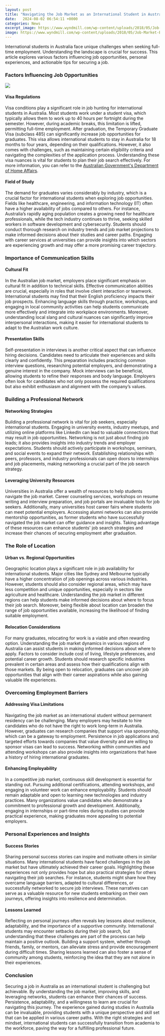 ```yaml
---
layout: post
title: "Navigating the Job Market as an International Student in Australia"
date:   2024-08-02 06:54:11 +0000
categories: News
excerpt_image: https://www.wyndmill.com/wp-content/uploads/2018/05/Job-Market-Blog.jpg
image: https://www.wyndmill.com/wp-content/uploads/2018/05/Job-Market-Blog.jpg
---
```


International students in Australia face unique challenges when seeking full-time employment. Understanding the landscape is crucial for success. This article explores various factors influencing job opportunities, personal experiences, and actionable tips for securing a job.
### Factors Influencing Job Opportunities

![](https://www.wyndmill.com/wp-content/uploads/2018/05/Job-Market-Blog.jpg)
#### Visa Regulations
Visa conditions play a significant role in job hunting for international students in Australia. Most students work under a student visa, which typically allows them to work up to 40 hours per fortnight during the semester. However, during academic breaks, this limitation is lifted, permitting full-time employment. After graduation, the Temporary Graduate Visa (subclass 485) can significantly increase job opportunities for graduates. This visa allows international students to stay in Australia for 18 months to four years, depending on their qualifications. However, it also comes with challenges, such as maintaining certain eligibility criteria and navigating the complexities of the application process. Understanding these visa nuances is vital for students to plan their job search effectively.
For more information, you can refer to the [Australian Government's Department of Home Affairs](https://immi.homeaffairs.gov.au/).
#### Field of Study
The demand for graduates varies considerably by industry, which is a crucial factor for international students when exploring job opportunities. Fields like healthcare, engineering, and information technology (IT) often have a higher availability of jobs compared to others. For instance, Australia’s rapidly aging population creates a growing need for healthcare professionals, while the tech industry continues to thrive, seeking skilled workers in software development and cybersecurity. Students should conduct thorough research on industry trends and job market projections to make informed decisions about their studies and career paths. Engaging with career services at universities can provide insights into which sectors are experiencing growth and may offer a more promising career trajectory.
### Importance of Communication Skills
#### Cultural Fit
In the Australian job market, employers place significant emphasis on cultural fit in addition to technical skills. Effective communication abilities are crucial, especially in roles that involve client interaction or teamwork. International students may find that their English proficiency impacts their job prospects. Enhancing language skills through practice, workshops, and engaging in local community activities can help students communicate more effectively and integrate into workplace environments. Moreover, understanding local slang and cultural nuances can significantly improve interpersonal interactions, making it easier for international students to adapt to the Australian work culture.
#### Presentation Skills
Self-presentation in interviews is another critical aspect that can influence hiring decisions. Candidates need to articulate their experiences and skills clearly and confidently. This preparation includes practicing common interview questions, researching potential employers, and demonstrating a genuine interest in the company. Mock interviews can be beneficial, allowing students to refine their responses and body language. Employers often look for candidates who not only possess the required qualifications but also exhibit enthusiasm and alignment with the company’s values.
### Building a Professional Network
#### Networking Strategies
Building a professional network is vital for job seekers, especially international students. Engaging in university events, industry meetups, and utilizing online platforms like LinkedIn can lead to valuable connections that may result in job opportunities. Networking is not just about finding job leads; it also provides insights into industry trends and employer expectations. Students should actively participate in workshops, seminars, and social events to expand their network. Establishing relationships with peers, professors, and industry professionals can open doors to internships and job placements, making networking a crucial part of the job search strategy.
#### Leveraging University Resources
Universities in Australia offer a wealth of resources to help students navigate the job market. Career counseling services, workshops on resume writing and interview preparation, and job portals are invaluable tools for job seekers. Additionally, many universities host career fairs where students can meet potential employers. Accessing alumni networks can also provide mentorship opportunities, as former students who have successfully navigated the job market can offer guidance and insights. Taking advantage of these resources can enhance students' job search strategies and increase their chances of securing employment after graduation.
### The Role of Location
#### Urban vs. Regional Opportunities
Geographic location plays a significant role in job availability for international students. Major cities like Sydney and Melbourne typically have a higher concentration of job openings across various industries. However, students should also consider regional areas, which may have less competition and unique opportunities, especially in sectors like agriculture and healthcare. Understanding the job market in different regions can help students make informed decisions about where to focus their job search. Moreover, being flexible about location can broaden the range of job opportunities available, increasing the likelihood of finding suitable employment.
#### Relocation Considerations
For many graduates, relocating for work is a viable and often rewarding option. Understanding the job market dynamics in various regions of Australia can assist students in making informed decisions about where to apply. Factors to consider include cost of living, lifestyle preferences, and potential career growth. Students should research specific industries prevalent in certain areas and assess how their qualifications align with those markets. By being open to relocation, graduates can uncover job opportunities that align with their career aspirations while also gaining valuable life experiences.
### Overcoming Employment Barriers
#### Addressing Visa Limitations
Navigating the job market as an international student without permanent residency can be challenging. Many employers may hesitate to hire candidates who do not have the right to work long-term in Australia. However, graduates can research companies that support visa sponsorship, which can be a gateway to employment. Persistence in job applications and targeted efforts towards companies that value diversity and are willing to sponsor visas can lead to success. Networking within communities and attending workshops can also provide insights into organizations that have a history of hiring international graduates.
#### Enhancing Employability
In a competitive job market, continuous skill development is essential for standing out. Pursuing additional certifications, attending workshops, and engaging in volunteer work can enhance employability. Students should remain adaptable and open to learning new technologies and industry practices. Many organizations value candidates who demonstrate a commitment to professional growth and development. Additionally, engaging in internships or part-time roles during studies can provide practical experience, making graduates more appealing to potential employers.
### Personal Experiences and Insights
#### Success Stories
Sharing personal success stories can inspire and motivate others in similar situations. Many international students have faced challenges in the job market but have ultimately achieved their career goals. Highlighting these experiences not only provides hope but also practical strategies for others navigating their job searches. For instance, students might share how they overcame language barriers, adapted to cultural differences, or successfully networked to secure job interviews. These narratives can serve as a valuable resource for new students embarking on their own journeys, offering insights into resilience and determination.
#### Lessons Learned
Reflecting on personal journeys often reveals key lessons about resilience, adaptability, and the importance of a supportive community. International students may encounter setbacks during their job search, but understanding that these challenges are part of the process can help maintain a positive outlook. Building a support system, whether through friends, family, or mentors, can alleviate stress and provide encouragement during difficult times. Sharing lessons learned can also foster a sense of community among students, reinforcing the idea that they are not alone in their experiences.
### Conclusion
Securing a job in Australia as an international student is challenging but achievable. By understanding the job market, improving skills, and leveraging networks, students can enhance their chances of success. Persistence, adaptability, and a willingness to learn are crucial for navigating this journey. The experience gained during studies in Australia can be invaluable, providing students with a unique perspective and skill set that can be applied in various career paths. With the right strategies and mindset, international students can successfully transition from academia to the workforce, paving the way for a fulfilling professional future.